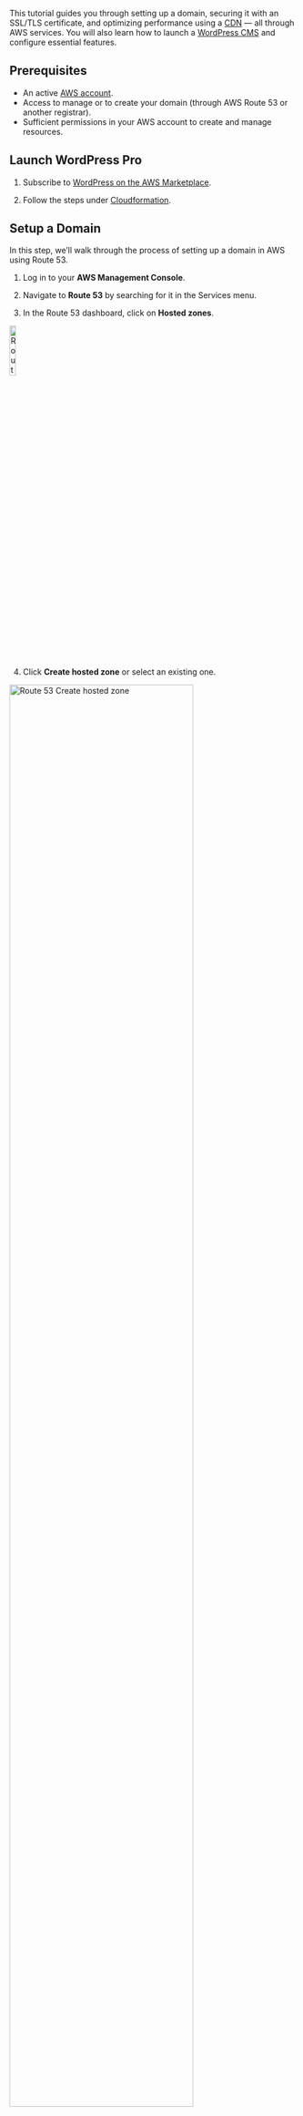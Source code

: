 This tutorial guides you through setting up a domain, securing it with an SSL/TLS certificate, and optimizing performance using a [CDN](/quickstart/cms/wordpress/#next-steps) — all through AWS services. You will also learn how to launch a [WordPress CMS](/quickstart/cms/wordpress) and configure essential features.

## Prerequisites

- An active [AWS account](/quickstart/cloud/aws/).
- Access to manage or to create your domain (through AWS Route 53 or another registrar).
- Sufficient permissions in your AWS account to create and manage resources.

## Launch WordPress Pro

1. Subscribe to [WordPress on the AWS Marketplace](https://aws.amazon.com/marketplace/pp/prodview-l5326ck4qjosk?sr=0-4&ref_=beagle&applicationId=AWSMPContessa).

2. Follow the steps under [Cloudformation](/quickstart/cms/wordpress/#launch-software).

## Setup a Domain

In this step, we’ll walk through the process of setting up a domain in AWS using Route 53.

1. Log in to your **AWS Management Console**.          

2. Navigate to **Route 53** by searching for it in the Services menu.

3. In the Route 53 dashboard, click on **Hosted zones**.

<p><img src="/static/images/common/route-53/route-53-hosted-zones-nav.jpg" alt="Route 53 Left Navigation" style="width: 15%;"></p>

4. Click **Create hosted zone** or select an existing one.

<p><img src="/static/images/common/route-53/create-hosted-zones.jpg" alt="Route 53 Create hosted zone" style="width: 80%;"></p>

5. Enter your domain name in the **"Domain name"** field (e.g., example.com).

<p><img src="/static/images/common/route-53/hosted-zones-config.jpg" alt="Route 53 Domain name" style="width: 80%;"></p>

6. Select the **Public hosted zone** type.

<p><img src="/static/images/common/route-53/hosted-zones-config-type.jpg" alt="Route 53 Type" style="width: 80%;"></p>

7. Click <span class="text-orange">**Create hosted zone**</span>.

!!!Note:
You have now successfully set up your domain in AWS! For advanced configurations, refer to the [AWS Route 53 Documentation](https://docs.aws.amazon.com/Route53/latest/DeveloperGuide/Welcome.html).
!!!

## Request a Certificate

1. Navigate to **Certificate Manager** by searching for it in the Services menu.

2. Click **Request a certificate**.

3. Select **Request a public certificate** and click Next.

4. Enter your domain name (e.g., example.com). Use *.example.com for a wildcard certificate to include all subdomains.

5. Click <span class="text-orange">**Next**</span>.

## Add a CDN

{% tabs %}

{% tab title="Cloudformation" %}

Click the Launch button below and follow the outlined steps.

<a href="https://us-east-1.console.aws.amazon.com/cloudformation/home?region=us-east-1#/stacks/create?stackName=wordpress-cdn&templateURL=https://wordpress-release.s3.us-east-1.amazonaws.com/cloudformation/cloudfront-wordpress.yaml" rel="noopener noreferrer" target="_blank" class="btn-orange-lg mb-2">LAUNCH CDN<span><svg xmlns="http://www.w3.org/2000/svg" viewBox="0 0 16 16" width="20" height="20" fill="#fff"><path d="M3.75 2h3.5a.75.75 0 0 1 0 1.5h-3.5a.25.25 0 0 0-.25.25v8.5c0 .138.112.25.25.25h8.5a.25.25 0 0 0 .25-.25v-3.5a.75.75 0 0 1 1.5 0v3.5A1.75 1.75 0 0 1 12.25 14h-8.5A1.75 1.75 0 0 1 2 12.25v-8.5C2 2.784 2.784 2 3.75 2Zm6.854-1h4.146a.25.25 0 0 1 .25.25v4.146a.25.25 0 0 1-.427.177L13.03 4.03 9.28 7.78a.751.751 0 0 1-1.042-.018.751.751 0 0 1-.018-1.042l3.75-3.75-1.543-1.543A.25.25 0 0 1 10.604 1Z"></path></svg></span></a>

!!!NOTE:
If your AWS region is different from `us-east-1`, make sure to select your specific region from the top menu.
!!!

#### Create Stack 

<p><img src="/static/images/tutorials/wordpress/wordpress-create-stack-cdn.jpg" alt="WordPress Pro CDN Create Stack" style="width: 90%;"></p>

2. Click <span class="text-orange">**Next**</span>.

#### Provide a stack name

1. Stack name must be 1 to 128 characters, start with a letter, and only contain alphanumeric characters.

<p><img src="/static/images/tutorials/wordpress/wordpress-cdn-stack-name.jpg" alt="WordPress Pro CDN Create Stack" style="width: 50%;"></p>

##### Parameters

<p><img src="/static/images/tutorials/wordpress/wordpress-cdn-stack-parametes.jpg" alt="WordPress Pro CDN Parameters" style="width: 50%;"></p>

Name   | Description
---    | ---
CloudFront Certificate ARN | The AWS Certification Manager certificate ARN for the CloudFront distribution certificate. To find the certificate navigate to **Certificate Manager,** click on the respective domain name and copy the **ARN.**
Website Domain Name | The domain name of the Wordpress website (e.g. example.com).
CMS DNS Name | The Wordpress DNS or IP used to login. To find the DNS navigate to **EC2,** click on the respective instance and copy the **Public IPv4 DNS.**

#### Configure Stack Options

1. Add a new tag. **This step is optional**.

Tags (key-value pairs) are used to apply metadata to AWS resources, which can help in organizing, identifying, and categorizing those resources. You can add up to 50 unique tags for each stack. If you need more information about tags, click here.

<p><img src="/static/images/quickstart/stack-tags.jpg" alt="WordPress Pro tags" style="width: 80%;"></p>

2. Specify an existing AWS Identity and Access Management (IAM) service role that CloudFormation can assume. **This step is optional**.

<p><img src="/static/images/quickstart/stack-permissions.jpg" alt="WordPress Pro permissions" style="width: 80%;"></p>

3. Select the stack failure options.

<p><img src="/static/images/quickstart/stack-failure.jpg" alt="WordPress Pro failure" style="width: 80%;"></p>

Name   | Description
---    | ---
Behavior on provisioning failure | Specify the roll back behavior for a stack failure..
Delete newly created resources during a rollback | Specify whether resources that were created during a failed operation should be deleted regardless of their deletion policy.

To learn more about the stack failure options, <a href="https://docs.aws.amazon.com/AWSCloudFormation/latest/UserGuide/stack-failure-options.html" target="_blank">click here :icon-link-external:</a>.

#### Advanced options

1. You can set additional options for your stack, like notification options and a stack policy. For more information, <a href="https://docs.aws.amazon.com/AWSCloudFormation/latest/UserGuide/cfn-console-add-tags.html" target="_blank">click here :icon-link-external:</a>.

<p><img src="/static/images/quickstart/stack-advanced.jpg" alt="WordPress Pro advanced options" style="width: 50%;"></p>

2. Click <span class="text-orange">**Next**</span>.

### Review and create

1. Review your settings.

2. Click <span class="text-orange">**Submit**</span>.

### Stacks

1. <span class="text-orange">**Watch your CDN being created!**</span> Once the status changes from **CREATE_IN_PROGRESS** to **CREATE_COMPLETE**, you can access your CDN.

<p><img src="/static/images/tutorials/wordpress/wp-cdn-stack.jpg" alt="WordPress Pro CDN Stack" style="width: 70%;"></p>

{% endtab %}

{% endtabs %}

<!-- ## Point Domain

1. Navigate to **CloudFront** by searching for it in the Services menu.

2. Click on the corresponding **Distribution**.

3.  -->

<hr>

**Congratulations!** You’ve successfully set up your domain, secured it with SSL/TLS using AWS Certificate Manager, and enhanced its performance with a CDN. These steps ensure your website is accessible, secure, and optimized for faster delivery to users worldwide. With your WordPress CMS launched and configured, you’re ready to start building and managing your content.